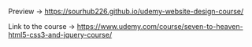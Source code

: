 Preview -> https://sourhub226.github.io/udemy-website-design-course/

Link to the course -> https://www.udemy.com/course/seven-to-heaven-html5-css3-and-jquery-course/
